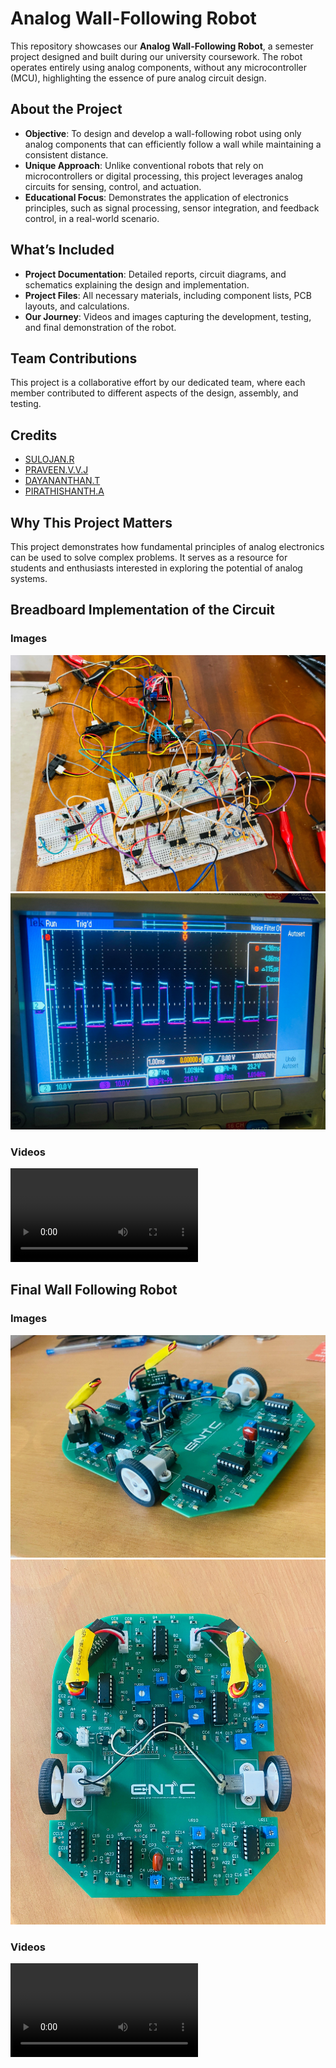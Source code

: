 # Analog Wall-Following Robot

This repository showcases our **Analog Wall-Following Robot**, a semester project designed and built during our university coursework. The robot operates entirely using analog components, without any microcontroller (MCU), highlighting the essence of pure analog circuit design.

## About the Project
- **Objective**: To design and develop a wall-following robot using only analog components that can efficiently follow a wall while maintaining a consistent distance.
- **Unique Approach**: Unlike conventional robots that rely on microcontrollers or digital processing, this project leverages analog circuits for sensing, control, and actuation.
- **Educational Focus**: Demonstrates the application of electronics principles, such as signal processing, sensor integration, and feedback control, in a real-world scenario.

## **What’s Included**
- **Project Documentation**: Detailed reports, circuit diagrams, and schematics explaining the design and implementation.
- **Project Files**: All necessary materials, including component lists, PCB layouts, and calculations.
- **Our Journey**: Videos and images capturing the development, testing, and final demonstration of the robot.

## **Team Contributions**
This project is a collaborative effort by our dedicated team, where each member contributed to different aspects of the design, assembly, and testing.

## Credits
- [SULOJAN.R](https://github.com/Sulojan2027)
- [PRAVEEN.V.V.J](https://github.com/john-praveen)
- [DAYANANTHAN.T](https://github.com/member3)
- [PIRATHISHANTH.A](https://github.com/pirathi2002)


## **Why This Project Matters**
This project demonstrates how fundamental principles of analog electronics can be used to solve complex problems. It serves as a resource for students and enthusiasts interested in exploring the potential of analog systems.

## **Breadboard Implementation of the Circuit**
### Images
![Image 1](Images%20and%20Videos/Image_1.jpg)
![Image 2](Images%20and%20Videos/Image_2.jpg)

### Videos
<video controls>
  <source src="Images%20and%20Videos/Video_1.mp4" type="video/mp4">
  Your browser does not support the video tag.
</video>

## **Final Wall Following Robot**

### Images
![Image 1](Images%20and%20Videos/Image_3.jpg)
![Image 2](Images%20and%20Videos/Image_4.jpg)

### Videos
<video controls>
  <source src="Images%20and%20Videos/Video_2.mp4" type="video/mp4">
  Your browser does not support the video tag.
</video>



